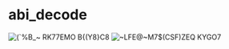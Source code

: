 # abi_decode
![(`%B_~ RK77EMO B{(Y8}C8](https://github.com/Beavnvvv/abi_decode/assets/93196410/29367b74-9c5d-4410-8ebf-ddd669729d10)
![~LFE@~M7$(CSF)ZEQ KYGO7](https://github.com/Beavnvvv/abi_decode/assets/93196410/e750d82a-d38f-4198-a75f-54c4dc8bb148)
